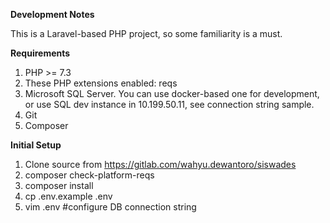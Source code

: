 **Development Notes**

This is a Laravel-based PHP project, so some familiarity is a must.

**Requirements**


1. PHP >= 7.3
2. These PHP extensions enabled: reqs
4. Microsoft SQL Server. You can use docker-based one for development, or use SQL dev instance in 10.199.50.11, see connection string sample.
5. Git
6. Composer

**Initial Setup**
1. Clone source from https://gitlab.com/wahyu.dewantoro/siswades
2. composer check-platform-reqs
3. composer install
4. cp .env.example .env
5. vim .env #configure DB connection string